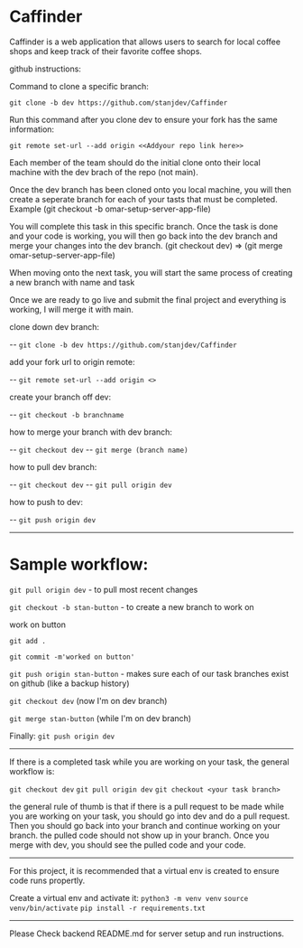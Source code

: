 # Caffinder
Caffinder is a web application that allows users to search for local coffee shops and keep track of their favorite coffee shops.

github instructions:

Command to clone a specific branch:

`git clone -b dev https://github.com/stanjdev/Caffinder`

Run this command after you clone dev to ensure your fork has
the same information:

`git remote set-url --add origin <<Addyour repo link here>>`

Each member of the team should do the initial clone onto their
local machine with the dev brach of the repo (not main).

Once the dev branch has been cloned onto you local machine, 
you will then create a seperate branch for each of your tasts
that must be completed. 
Example  (git checkout -b omar-setup-server-app-file)

You will complete this task in this specific branch. Once the
task is done and your code is working, you will then go back
into the dev branch and merge your changes into the dev branch.
(git checkout dev) => (git merge omar-setup-server-app-file)

When moving onto the next task, you will start the same process
of creating a new branch with name and task

Once we are ready to go live and submit the final project and 
everything is working, I will merge it with main.

clone down dev branch:

-- `git clone -b dev https://github.com/stanjdev/Caffinder`

add your fork url to origin remote:

-- `git remote set-url --add origin <>`

create your branch off dev:

-- `git checkout -b branchname`

how to merge your branch with dev branch:

-- `git checkout dev`
-- `git merge (branch name)`

how to pull dev branch:

-- `git checkout dev`
-- `git pull origin dev`

how to push to dev:

-- `git push origin dev`


--------

# Sample workflow: # 

`git pull origin dev` - to pull most recent changes

`git checkout -b stan-button` - to create a new branch to work on

work on button

`git add . `

`git commit -m'worked on button'`

`git push origin stan-button` - makes sure each of our task branches exist on github (like a backup history)

`git checkout dev` (now I'm on dev branch)

`git merge stan-button` (while I'm on dev branch)

Finally: `git push origin dev`

--------

If there is a completed task while you are working on your task,
the general workflow is:

`git checkout dev`
`git pull origin dev`
`git checkout <your task branch>`

the general rule of thumb is that if there is a pull request to
be made while you are working on your task, you should go into
dev and do a pull request. Then you should go back into your branch
and continue working on your branch. the pulled code should not
show up in your branch. Once you merge with dev, you should see the
pulled code and your code. 

----------- 

For this project, it is recommended that a virtual env is created to ensure code runs propertly.

Create a virtual env and activate it:
`python3 -m venv venv`
`source venv/bin/activate`
`pip install -r requirements.txt`

-----------

Please Check backend README.md for server setup and run instructions. 